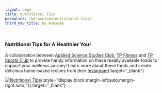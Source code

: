 ```yaml
---
layout: page
title: Nutritional Tips
permalink: /be-awesome/nutritional-tips/
third_nav_title: Be Awesome

---
```

### Nutritional Tips for A Healthier You! ###
A collaboration between [Applied Science Studies Club](/p10/ascsc/), [TP Fitness](/sports/tp_fitness/) and [TP Sports Club](/p10/sc/) to provide handy information on these readily available foods to support your wellness journey! Learn more about these foods and create delicious home-based recipes from their [Instagram](https://www.instagram.com/tp_sportsclub/){:target="_blank"}
  
[![Nutritional_Tips]({{site.baseurl}}/images/BeAwesome-Nutritional_Tips-compressed.png)](https://www.instagram.com/stories/highlights/17878770016617065/){:style="display:block;margin-left:auto;margin-right:auto;"}{:target="_blank"}
